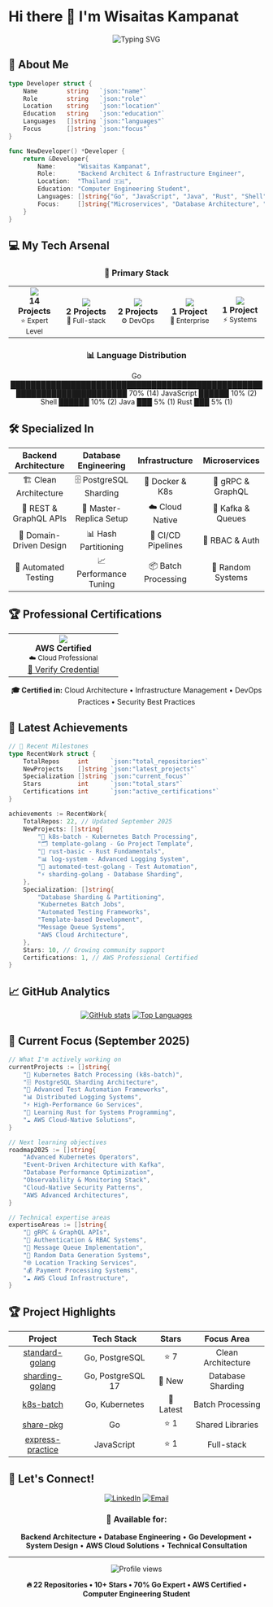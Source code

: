 # Hi there 👋 I'm Wisaitas Kampanat

<div align="center">
  <img src="https://readme-typing-svg.herokuapp.com?font=Fira+Code&weight=600&size=28&pause=1000&color=00ADD8&center=true&vCenter=true&width=600&height=100&lines=Backend+DevOps;Go+Enthusiast;Site+Reliability+Engineering;Infrastructure+Engineer" alt="Typing SVG" />
</div>

## 🚀 About Me

```go
type Developer struct {
    Name        string   `json:"name"`
    Role        string   `json:"role"`
    Location    string   `json:"location"`
    Education   string   `json:"education"`
    Languages   []string `json:"languages"`
    Focus       []string `json:"focus"`
}

func NewDeveloper() *Developer {
    return &Developer{
        Name:      "Wisaitas Kampanat",
        Role:      "Backend Architect & Infrastructure Engineer",
        Location:  "Thailand 🇹🇭",
        Education: "Computer Engineering Student",
        Languages: []string{"Go", "JavaScript", "Java", "Rust", "Shell"},
        Focus:     []string{"Microservices", "Database Architecture", "Clean Architecture", "DevOps", "Kubernetes"},
    }
}
```

## 💻 My Tech Arsenal

<div align="center">

### 🎯 Primary Stack
<table>
<tr>
<td align="center" width="120">
<img src="https://img.shields.io/badge/-Go-00ADD8?style=for-the-badge&logo=go&logoColor=white" />
<br><strong>14 Projects</strong>
<br><sub>⭐ Expert Level</sub>
</td>
<td align="center" width="120">
<img src="https://img.shields.io/badge/-JavaScript-F7DF1E?style=for-the-badge&logo=javascript&logoColor=black" />
<br><strong>2 Projects</strong>
<br><sub>🚀 Full-stack</sub>
</td>
<td align="center" width="120">
<img src="https://img.shields.io/badge/-Shell-89e051?style=for-the-badge&logo=powershell&logoColor=white" />
<br><strong>2 Projects</strong>
<br><sub>⚙️ DevOps</sub>
</td>
<td align="center" width="120">
<img src="https://img.shields.io/badge/-Java-ED8B00?style=for-the-badge&logo=java&logoColor=white" />
<br><strong>1 Project</strong>
<br><sub>🏢 Enterprise</sub>
</td>
<td align="center" width="120">
<img src="https://img.shields.io/badge/-Rust-000000?style=for-the-badge&logo=rust&logoColor=white" />
<br><strong>1 Project</strong>
<br><sub>⚡ Systems</sub>
</td>
</tr>
</table>

### 📊 Language Distribution
Go ████████████████████████████████████████████████████████████████████████ 70% (14)
JavaScript ██████ 10% (2)
Shell ██████ 10% (2)
Java ███ 5% (1)
Rust ███ 5% (1)

</div>

## 🛠️ Specialized In

<div align="center">

| **Backend Architecture** | **Database Engineering** | **Infrastructure** | **Microservices** |
|:------------------------:|:------------------------:|:------------------:|:------------------:|
| 🏗️ Clean Architecture | 🗄️ PostgreSQL Sharding | 🐳 Docker & K8s | 🔗 gRPC & GraphQL |
| 📡 REST & GraphQL APIs | 🔄 Master-Replica Setup | ☁️ Cloud Native | 📨 Kafka & Queues |
| 🎯 Domain-Driven Design | 📊 Hash Partitioning | 🔧 CI/CD Pipelines | 🔐 RBAC & Auth |
| 🧪 Automated Testing | 📈 Performance Tuning | 📦 Batch Processing | 🎲 Random Systems |

</div>

## 🏆 Professional Certifications

<div align="center">

<table>
<tr>
<td align="center" width="200">
<img src="https://img.shields.io/badge/-AWS-FF9900?style=for-the-badge&logo=amazon-aws&logoColor=white" />
<br><strong>AWS Certified</strong>
<br><sub>☁️ Cloud Professional</sub>
<br><a href="https://cp.certmetrics.com/amazon/en/public/verify/credential/422ee9eb32e546c1b93ae13c9a5a477d">🔗 Verify Credential</a>
</td>
</tr>
</table>

**🎓 Certified in:** Cloud Architecture • Infrastructure Management • DevOps Practices • Security Best Practices

</div>

## 🎯 Latest Achievements

```go
// 🚀 Recent Milestones
type RecentWork struct {
    TotalRepos     int      `json:"total_repositories"`
    NewProjects    []string `json:"latest_projects"`
    Specialization []string `json:"current_focus"`
    Stars          int      `json:"total_stars"`
    Certifications int      `json:"active_certifications"`
}

achievements := RecentWork{
    TotalRepos: 22, // Updated September 2025
    NewProjects: []string{
        "🔄 k8s-batch - Kubernetes Batch Processing",
        "🗂️ template-golang - Go Project Template", 
        "🦀 rust-basic - Rust Fundamentals",
        "📊 log-system - Advanced Logging System",
        "🧪 automated-test-golang - Test Automation",
        "⚡ sharding-golang - Database Sharding",
    },
    Specialization: []string{
        "Database Sharding & Partitioning",
        "Kubernetes Batch Jobs", 
        "Automated Testing Frameworks",
        "Template-based Development",
        "Message Queue Systems",
        "AWS Cloud Architecture",
    },
    Stars: 10, // Growing community support
    Certifications: 1, // AWS Professional Certified
}
```

## 📈 GitHub Analytics

<div align="center">
  
[![GitHub stats](https://github-readme-stats.vercel.app/api?username=wisaitas&show_icons=true&theme=radical&count_private=true)](https://github.com/wisaitas)
[![Top Languages](https://github-readme-stats.vercel.app/api/top-langs/?username=wisaitas&layout=compact&theme=radical&count_private=true)](https://github.com/wisaitas)

</div>

## 🎯 Current Focus (September 2025)

```go
// What I'm actively working on
currentProjects := []string{
    "🔄 Kubernetes Batch Processing (k8s-batch)",
    "🗄️ PostgreSQL Sharding Architecture", 
    "🧪 Advanced Test Automation Frameworks",
    "📊 Distributed Logging Systems",
    "⚡ High-Performance Go Services",
    "🦀 Learning Rust for Systems Programming",
    "☁️ AWS Cloud-Native Solutions",
}

// Next learning objectives
roadmap2025 := []string{
    "Advanced Kubernetes Operators",
    "Event-Driven Architecture with Kafka", 
    "Database Performance Optimization",
    "Observability & Monitoring Stack",
    "Cloud-Native Security Patterns",
    "AWS Advanced Architectures",
}

// Technical expertise areas
expertiseAreas := []string{
    "🔗 gRPC & GraphQL APIs",
    "🔐 Authentication & RBAC Systems", 
    "📨 Message Queue Implementation",
    "🎲 Random Data Generation Systems",
    "🌐 Location Tracking Services",
    "💰 Payment Processing Systems",
    "☁️ AWS Cloud Infrastructure",
}
```

## 🏆 Project Highlights

<div align="center">

| **Project** | **Tech Stack** | **Stars** | **Focus Area** |
|:-----------:|:---------------:|:---------:|:--------------:|
| [standard-golang](https://github.com/wisaitas/standard-golang) | Go, PostgreSQL | ⭐ 7 | Clean Architecture |
| [sharding-golang](https://github.com/wisaitas/sharding-golang) | Go, PostgreSQL 17 | 🚀 New | Database Sharding |
| [k8s-batch](https://github.com/wisaitas/k8s-batch) | Go, Kubernetes | 🔄 Latest | Batch Processing |
| [share-pkg](https://github.com/wisaitas/share-pkg) | Go | ⭐ 1 | Shared Libraries |
| [express-practice](https://github.com/wisaitas/express-practice) | JavaScript | ⭐ 1 | Full-stack |

</div>

## 🤝 Let's Connect!

<div align="center">

[![LinkedIn](https://img.shields.io/badge/-LinkedIn-0077B5?style=for-the-badge&logo=linkedin&logoColor=white)](https://www.linkedin.com/in/wisaitas-kampanat-ba8265233/)
[![Email](https://img.shields.io/badge/-Email-D14836?style=for-the-badge&logo=gmail&logoColor=white)](mailto:jiwwisaitad01@gmail.com)

### 💬 Available for:
**Backend Architecture** • **Database Engineering** • **Go Development** • **System Design** • **AWS Cloud Solutions** • **Technical Consultation**

</div>

---

<div align="center">
  <img src="https://komarev.com/ghpvc/?username=wisaitas&color=blueviolet&style=for-the-badge" alt="Profile views" />
  
  **🔥 22 Repositories • 10+ Stars • 70% Go Expert • AWS Certified • Computer Engineering Student**
</div>
